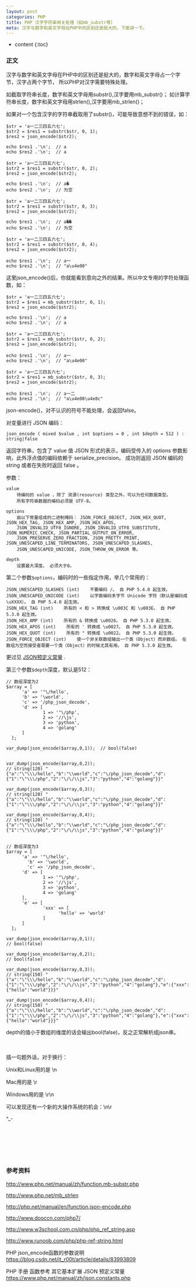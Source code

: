 ```yaml
---
layout: post
categories: PHP
title: PHP 汉字字符串相关处理（如mb_substr等）
meta: 汉字与数字和英文字母在PHP中的区别还是挺大的，下面讲一下。
---
```

* content
{:toc}

### 正文

汉字与数字和英文字母在PHP中的区别还是挺大的，数字和英文字母占一个字节，汉字占两个字节，
所以PHP对汉字需要特殊处理。

如截取字符串长度，数字和英文字母用substr(),汉字要用mb_substr()；
如计算字符串长度，数字和英文字母用strlen(),汉字要用mb_strlen()；

如果对一个包含汉字的字符串截取用了substr()，可能导致意想不到的错误，如：

```
$str = 'a一二三四五六七';
$str2 = $res1 = substr($str, 0, 1);
$res2 = json_encode($str2);

echo $res1 .'\n';  // a
echo $res2 .'\n';  // a
```
```
$str = 'a一二三四五六七';
$str2 = $res1 = substr($str, 0, 2);
$res2 = json_encode($str2);

echo $res1 .'\n';  // a�
echo $res2 .'\n';  // 为空
```

```
$str = 'a一二三四五六七';
$str2 = $res1 = substr($str, 0, 3);
$res2 = json_encode($str2);

echo $res1 .'\n';  // a��
echo $res2 .'\n';  // 为空
```

```
$str = 'a一二三四五六七';
$str2 = $res1 = substr($str, 0, 4);
$res2 = json_encode($str2);

echo $res1 .'\n';  // a一
echo $res2 .'\n';  // "a\u4e00"
```

这里json_encode()后，你就能看到意向之外的结果。所以中文专用的字符处理函数，如：

```
$str = 'a一二三四五六七';
$str2 = $res1 = mb_substr($str, 0, 1);
$res2 = json_encode($str2);

echo $res1 .'\n';  // a
echo $res2 .'\n';  // a
```
```
$str = 'a一二三四五六七';
$str2 = $res1 = mb_substr($str, 0, 2);
$res2 = json_encode($str2);

echo $res1 .'\n';  // a一
echo $res2 .'\n';  // "a\u4e00"
```

```
$str = 'a一二三四五六七';
$str2 = $res1 = mb_substr($str, 0, 3);
$res2 = json_encode($str2);

echo $res1 .'\n';  // a一二
echo $res2 .'\n';  // "a\u4e00\u4e8c"
```

json-encode()，对不认识的符号不能处理，会返回false。

对变量进行 JSON 编码：
```
json_encode ( mixed $value , int $options = 0 , int $depth = 512 ) : string|false
```

返回字符串，包含了 value 值 JSON 形式的表示，编码受传入的 options 参数影响，此外浮点值的编码依赖于 serialize_precision。 
成功则返回 JSON 编码的 string 或者在失败时返回 false 。

参数：
```
value
    待编码的 value ，除了 资源(resource) 类型之外，可以为任何数据类型。
    所有字符串数据的编码必须是 UTF-8。 
    
options
    由以下常量组成的二进制掩码： JSON_FORCE_OBJECT, JSON_HEX_QUOT, JSON_HEX_TAG, JSON_HEX_AMP, JSON_HEX_APOS, 
    JSON_INVALID_UTF8_IGNORE, JSON_INVALID_UTF8_SUBSTITUTE, JSON_NUMERIC_CHECK, JSON_PARTIAL_OUTPUT_ON_ERROR, 
    JSON_PRESERVE_ZERO_FRACTION, JSON_PRETTY_PRINT, JSON_UNESCAPED_LINE_TERMINATORS, JSON_UNESCAPED_SLASHES, 
    JSON_UNESCAPED_UNICODE, JSON_THROW_ON_ERROR 等。

depth
    设置最大深度。 必须大于0。
```

第二个参数`$options`，编码时的一些指定作用，举几个常用的：
```
JSON_UNESCAPED_SLASHES (int)    不要编码 /。 自 PHP 5.4.0 起生效。 
JSON_UNESCAPED_UNICODE (int)    以字面编码多字节 Unicode 字符（默认是编码成 \uXXXX）。 自 PHP 5.4.0 起生效。
JSON_HEX_TAG (int)    所有的 < 和 > 转换成 \u003C 和 \u003E。 自 PHP 5.3.0 起生效。 
JSON_HEX_AMP (int)    所有的 & 转换成 \u0026。 自 PHP 5.3.0 起生效。 
JSON_HEX_APOS (int)    所有的 ' 转换成 \u0027。 自 PHP 5.3.0 起生效。 
JSON_HEX_QUOT (int)    所有的 " 转换成 \u0022。 自 PHP 5.3.0 起生效。 
JSON_FORCE_OBJECT (int)    使一个非关联数组输出一个类（Object）而非数组。 在数组为空而接受者需要一个类（Object）的时候尤其有用。 自 PHP 5.3.0 起生效。
```

更过见 [JSON预定义常量](https://www.php.net/manual/zh/json.constants.php) .

第三个参数`$depth`深度，默认是512：
```
// 数组深度为2
$array = [
      'a' => '"\/hello',
      'b' => '\world',
      'c' => '/php_json_decode',
      'd' => [
              1 => '"\/php',
              2 => '//\js',
              3 => 'python',
              4 => 'golang'
      ]
  ];
 
var_dump(json_encode($array,0,1));  // bool(false)
 
 
var_dump(json_encode($array,0,2));
// string(120) "{"a":"\"\\\/hello","b":"\\world","c":"\/php_json_decode","d":{"1":"\"\\\/php","2":"\/\/\\js","3":"python","4":"golang"}}"
 
var_dump(json_encode($array,0,3));
// string(120) "{"a":"\"\\\/hello","b":"\\world","c":"\/php_json_decode","d":{"1":"\"\\\/php","2":"\/\/\\js","3":"python","4":"golang"}}"
 
var_dump(json_encode($array,0,4));
// string(120) "{"a":"\"\\\/hello","b":"\\world","c":"\/php_json_decode","d":{"1":"\"\\\/php","2":"\/\/\\js","3":"python","4":"golang"}}"
 
 
// 数组深度为3
$array = [
      'a' => '"\/hello',
        'b' => '\world',
        'c' => '/php_json_decode',
      'd' => [
              1 => '"\/php',
              2 => '//\js',
              3 => 'python',
              4 => 'golang'
      ],
      'e' => [
              'xxx' => [
                    'hello' => 'world'
              ]
      ]
  ];

var_dump(json_encode($array,0,1));
// bool(false)

var_dump(json_encode($array,0,2));
// bool(false)

var_dump(json_encode($array,0,3));
// string(150) "{"a":"\"\\\/hello","b":"\\world","c":"\/php_json_decode","d":{"1":"\"\\\/php","2":"\/\/\\js","3":"python","4":"golang"},"e":{"xxx":{"hello":"world"}}}"

var_dump(json_encode($array,0,4));
// string(150) "{"a":"\"\\\/hello","b":"\\world","c":"\/php_json_decode","d":{"1":"\"\\\/php","2":"\/\/\\js","3":"python","4":"golang"},"e":{"xxx":{"hello":"world"}}}"
```

depth的值小于数组的维度的话会输出bool(false)，反之正常解析成json串。

<br/><br/>
插一句题外话，对于换行：

Unix和Linux用的是 \n

Mac用的是 \r

Windows用的是 \r\n

可以发现还有一个新的大操作系统的机会：\n\r  

^_-

<br/><br/><br/><br/><br/>
### 参考资料

<http://www.php.net/manual/zh/function.mb-substr.php>

<http://www.php.net/mb_strlen>

<http://php.net/manual/en/function.json-encode.php>

<http://www.dooccn.com/php7/>

<http://www.w3school.com.cn/php/php_ref_string.asp>

<http://www.runoob.com/php/php-ref-string.html>

PHP json_encode函数的参数说明 <https://blog.csdn.net/it_r00t/article/details/83993809>

PHP 手册 函数参考 其它基本扩展 JSON 预定义常量 <https://www.php.net/manual/zh/json.constants.php>
